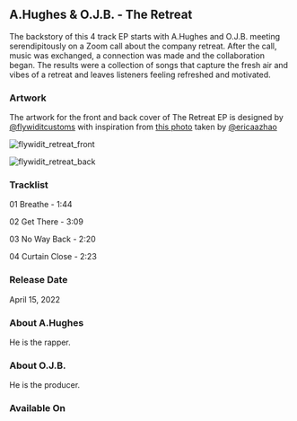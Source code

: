 ## A.Hughes & O.J.B. - The Retreat

The backstory of this 4 track EP starts with A.Hughes and O.J.B. meeting serendipitously on a Zoom call about the company retreat. After the call, music was exchanged, a connection was made and the collaboration began. The results were a collection of songs that capture the fresh air and vibes of a retreat and leaves listeners feeling refreshed and motivated.

### Artwork

The artwork for the front and back cover of The Retreat EP is designed by [@flywiditcustoms](https://instagram.com/flywiditcustoms) with inspiration from [this photo](https://www.pexels.com/photo/the-beverly-hills-building-2670273/) taken by [@ericaazhao](https://www.pexels.com/@ericazhao) 

![flywidit_retreat_front](https://user-images.githubusercontent.com/669850/160897929-9b5f4dd7-6665-42fb-beed-2ce8943c9612.png)


![flywidit_retreat_back](https://user-images.githubusercontent.com/669850/160897973-7e5d6e9c-4789-4b4c-80eb-220a0d812674.png)


### Tracklist

01 Breathe - 1:44

02 Get There - 3:09

03 No Way Back - 2:20

04 Curtain Close - 2:23

### Release Date

April 15, 2022


### About A.Hughes

He is the rapper.


### About O.J.B.

He is the producer.

### Available On
